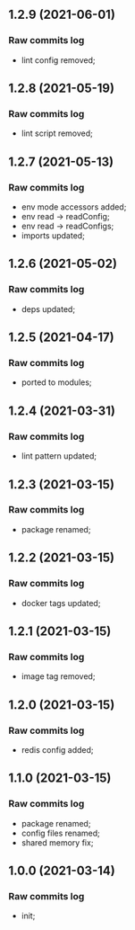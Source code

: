 ## 1.2.9 (2021-06-01)

### Raw commits log

-   lint config removed;

## 1.2.8 (2021-05-19)

### Raw commits log

-   lint script removed;

## 1.2.7 (2021-05-13)

### Raw commits log

-   env mode accessors added;
-   env read -> readConfig;
-   env read -> readConfigs;
-   imports updated;

## 1.2.6 (2021-05-02)

### Raw commits log

-   deps updated;

## 1.2.5 (2021-04-17)

### Raw commits log

-   ported to modules;

## 1.2.4 (2021-03-31)

### Raw commits log

-   lint pattern updated;

## 1.2.3 (2021-03-15)

### Raw commits log

-   package renamed;

## 1.2.2 (2021-03-15)

### Raw commits log

-   docker tags updated;

## 1.2.1 (2021-03-15)

### Raw commits log

-   image tag removed;

## 1.2.0 (2021-03-15)

### Raw commits log

-   redis config added;

## 1.1.0 (2021-03-15)

### Raw commits log

-   package renamed;
-   config files renamed;
-   shared memory fix;

## 1.0.0 (2021-03-14)

### Raw commits log

-   init;
